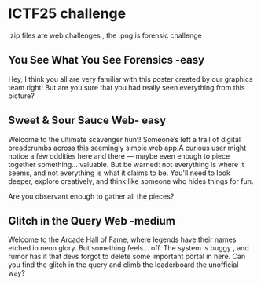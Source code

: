# ICTF25 challenge 
.zip files are web challenges , the .png is forensic challenge

## **You See What You See** Forensics -easy

Hey, I think you all are very familiar with this poster created by our graphics team right! But are you sure that you had really seen everything from this picture?


## **Sweet & Sour Sauce** Web- easy

Welcome to the ultimate scavenger hunt! Someone’s left a trail of digital breadcrumbs across this seemingly simple web app.A curious user might notice a few oddities here and there — maybe even enough to piece together something... valuable. But be warned: not everything is where it seems, and not everything is what it claims to be. You'll need to look deeper, explore creatively, and think like someone who hides things for fun.

Are you observant enough to gather all the pieces?


## **Glitch in the Query**  Web -medium

Welcome to the Arcade Hall of Fame, where legends have their names etched in neon glory. But something feels... off. The system is buggy , and rumor has it that devs forgot to delete some important portal in here. Can you find the glitch in the query and climb the leaderboard the unofficial way?

